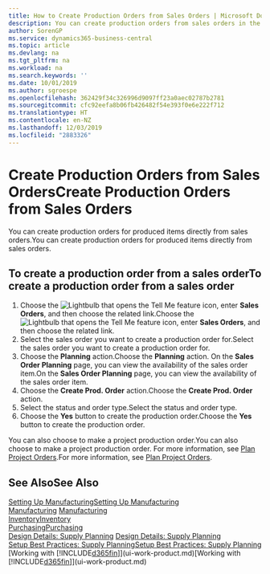 ```yaml
---
title: How to Create Production Orders from Sales Orders | Microsoft Docs
description: You can create production orders from sales orders in the Sales & Marketing department.
author: SorenGP
ms.service: dynamics365-business-central
ms.topic: article
ms.devlang: na
ms.tgt_pltfrm: na
ms.workload: na
ms.search.keywords: ''
ms.date: 10/01/2019
ms.author: sgroespe
ms.openlocfilehash: 362429f34c326996d9097ff23a0aec02787b2781
ms.sourcegitcommit: cfc92eefa8b06fb426482f54e393f0e6e222f712
ms.translationtype: HT
ms.contentlocale: en-NZ
ms.lasthandoff: 12/03/2019
ms.locfileid: "2883326"
---
```

# <a name="create-production-orders-from-sales-orders"></a><span data-ttu-id="abc75-103">Create Production Orders from Sales Orders</span><span class="sxs-lookup"><span data-stu-id="abc75-103">Create Production Orders from Sales Orders</span></span>
<span data-ttu-id="abc75-104">You can create production orders for produced items directly from sales orders.</span><span class="sxs-lookup"><span data-stu-id="abc75-104">You can create production orders for produced items directly from sales orders.</span></span>  

## <a name="to-create-a-production-order-from-a-sales-order"></a><span data-ttu-id="abc75-105">To create a production order from a sales order</span><span class="sxs-lookup"><span data-stu-id="abc75-105">To create a production order from a sales order</span></span>  

1.  <span data-ttu-id="abc75-106">Choose the ![Lightbulb that opens the Tell Me feature](media/ui-search/search_small.png "Tell me what you want to do") icon, enter **Sales Orders**, and then choose the related link.</span><span class="sxs-lookup"><span data-stu-id="abc75-106">Choose the ![Lightbulb that opens the Tell Me feature](media/ui-search/search_small.png "Tell me what you want to do") icon, enter **Sales Orders**, and then choose the related link.</span></span>  
2.  <span data-ttu-id="abc75-107">Select the sales order you want to create a production order for.</span><span class="sxs-lookup"><span data-stu-id="abc75-107">Select the sales order you want to create a production order for.</span></span>  
3.  <span data-ttu-id="abc75-108">Choose the **Planning** action.</span><span class="sxs-lookup"><span data-stu-id="abc75-108">Choose the **Planning** action.</span></span> <span data-ttu-id="abc75-109">On the **Sales Order Planning** page, you can view the availability of the sales order item.</span><span class="sxs-lookup"><span data-stu-id="abc75-109">On the **Sales Order Planning** page, you can view the availability of the sales order item.</span></span>  
4.  <span data-ttu-id="abc75-110">Choose the **Create Prod. Order** action.</span><span class="sxs-lookup"><span data-stu-id="abc75-110">Choose the **Create Prod. Order** action.</span></span>  
5.  <span data-ttu-id="abc75-111">Select the status and order type.</span><span class="sxs-lookup"><span data-stu-id="abc75-111">Select the status and order type.</span></span>  
6.  <span data-ttu-id="abc75-112">Choose the **Yes** button to create the production order.</span><span class="sxs-lookup"><span data-stu-id="abc75-112">Choose the **Yes** button to create the production order.</span></span>

<span data-ttu-id="abc75-113">You can also choose to make a project production order.</span><span class="sxs-lookup"><span data-stu-id="abc75-113">You can also choose to make a project production order.</span></span> <span data-ttu-id="abc75-114">For more information, see [Plan Project Orders](production-how-to-plan-project-orders.md).</span><span class="sxs-lookup"><span data-stu-id="abc75-114">For more information, see [Plan Project Orders](production-how-to-plan-project-orders.md).</span></span>   

## <a name="see-also"></a><span data-ttu-id="abc75-115">See Also</span><span class="sxs-lookup"><span data-stu-id="abc75-115">See Also</span></span>  
[<span data-ttu-id="abc75-116">Setting Up Manufacturing</span><span class="sxs-lookup"><span data-stu-id="abc75-116">Setting Up Manufacturing</span></span>](production-configure-production-processes.md)  
<span data-ttu-id="abc75-117">[Manufacturing](production-manage-manufacturing.md)  </span><span class="sxs-lookup"><span data-stu-id="abc75-117">[Manufacturing](production-manage-manufacturing.md)  </span></span>  
[<span data-ttu-id="abc75-118">Inventory</span><span class="sxs-lookup"><span data-stu-id="abc75-118">Inventory</span></span>](inventory-manage-inventory.md)  
[<span data-ttu-id="abc75-119">Purchasing</span><span class="sxs-lookup"><span data-stu-id="abc75-119">Purchasing</span></span>](purchasing-manage-purchasing.md)  
<span data-ttu-id="abc75-120">[Design Details: Supply Planning](design-details-supply-planning.md) </span><span class="sxs-lookup"><span data-stu-id="abc75-120">[Design Details: Supply Planning](design-details-supply-planning.md) </span></span>  
[<span data-ttu-id="abc75-121">Setup Best Practices: Supply Planning</span><span class="sxs-lookup"><span data-stu-id="abc75-121">Setup Best Practices: Supply Planning</span></span>](setup-best-practices-supply-planning.md)  
<span data-ttu-id="abc75-122">[Working with [!INCLUDE[d365fin](includes/d365fin_md.md)]](ui-work-product.md)</span><span class="sxs-lookup"><span data-stu-id="abc75-122">[Working with [!INCLUDE[d365fin](includes/d365fin_md.md)]](ui-work-product.md)</span></span>
